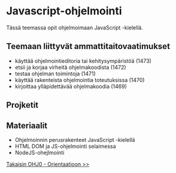 # Javascript-ohjelmointi

Tässä teemassa opit ohjelmoimaan JavaScript -kielellä.

## Teemaan liittyvät ammattitaitovaatimukset
- käyttää ohjelmointieditoria tai kehitysympäristöä (1473)
- etsii ja korjaa virheitä ohjelmakoodista (1472)
- testaa ohjelman toimintoja (1471)
- käyttää rakenteista ohjelmointia toteutuksissa (1470)
- kirjoittaa ylläpidettävää ohjelmakoodia (1469)

## Projketit


## Materiaalit
- Ohjelmoinnin perusrakenteet JavaScript -kielellä
- HTML DOM ja JS-ohjelmointi selaimessa
- NodeJS-ohejlmointi


[Takaisin OHJ0 - Orientaatioon >>](00-ohj-orientaatio.md)


